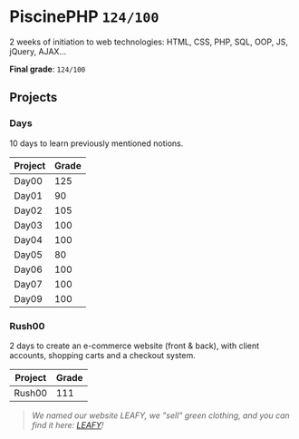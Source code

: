 # PiscinePHP `124/100`
2 weeks of initiation to web technologies: HTML, CSS, PHP, SQL, OOP, JS, jQuery, AJAX...

**Final grade**: `124/100`

## Projects
### Days
10 days to learn previously mentioned notions.

| Project | Grade |
|---------|-------|
| Day00   | 125   |
| Day01   | 90    |
| Day02   | 105   |
| Day03   | 100   |
| Day04   | 100   |
| Day05   | 80    |
| Day06   | 100   |
| Day07   | 100   |
| Day09   | 100   |

### Rush00
2 days to create an e-commerce website (front & back), with client accounts, shopping carts and a checkout system.

| Project | Grade |
|---------|-------|
| Rush00  | 111   |

> *We named our website LEAFY, we "sell" green clothing, and you can find it here: [LEAFY](http://42-leafy.lolyangccool.ovh/)!*
